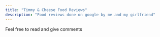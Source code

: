 ```yaml
---
title: "Timmy & Cheese Food Reviews"
description: "Food reviews done on google by me and my girlfriend"
---
```


Feel free to read and give comments